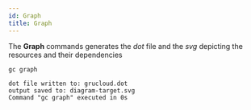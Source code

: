 ```yaml
---
id: Graph
title: Graph
---
```


The **Graph** commands generates the _dot_ file and the _svg_ depicting the resources and their dependencies

```
gc graph
```

```
dot file written to: grucloud.dot
output saved to: diagram-target.svg
Command "gc graph" executed in 0s

```

